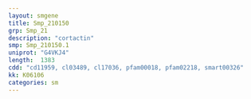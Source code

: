 ```yaml
---
layout: smgene
title: Smp_210150
grp: Smp_21
description: "cortactin"
smp: Smp_210150.1
uniprot: "G4VKJ4"
length:  1383
cdd: "cd11959, cl03489, cl17036, pfam00018, pfam02218, smart00326"
kk: K06106
categories: sm
---
```

